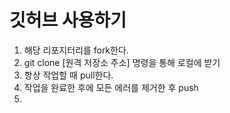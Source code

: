 # 깃허브 사용하기
1. 해당 리포지터리를 fork한다.
2. git clone [원격 저장소 주소] 명령을 통해 로컬에 받기
3. 항상 작업할 때 pull한다.
4. 작업을 완료한 후에 모든 에러를 제거한 후 push
5. 
